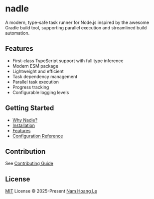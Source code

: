 # nadle

A modern, type-safe task runner for Node.js inspired by the awesome Gradle build tool,
supporting parallel execution and streamlined build automation.

## Features

- First-class TypeScript support with full type inference
- Modern ESM package
- Lightweight and efficient
- Task dependency management
- Parallel task execution
- Progress tracking
- Configurable logging levels

## Getting Started

- [Why Nadle?](https://www.nadle.dev/docs/introduction/why-nadle)
- [Installation](https://www.nadle.dev/docs/introduction/getting-started#installation)
- [Features](https://www.nadle.dev/docs/introduction/features)
- [Configuration Reference](https://www.nadle.dev/docs/config-reference)

## Contribution

See [Contributing Guide](https://github.com/nadlejs/nadle/blob/main/CONTRIBUTING.md)

## License

[MIT](./LICENSE) License © 2025-Present [Nam Hoang Le](https://github.com/nam-hle)
